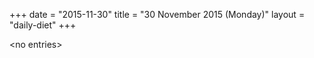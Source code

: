 +++
date = "2015-11-30"
title = "30 November 2015 (Monday)"
layout = "daily-diet"
+++


\<no entries\>
